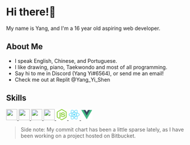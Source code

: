 <!---
Yang-Yi-Shen/Yang-Yi-Shen is a ✨ special ✨ repository because its `README.md` (this file) appears on your GitHub profile.
You can click the Preview link to take a look at your changes.
--->

# Hi there!👋 

My name is Yang, and I'm a 16 year old aspiring web developer. 

## About Me

- I speak English, Chinese, and Portuguese.
- I like drawing, piano, Taekwondo and most of all programming.
- Say hi to me in Discord (Yang Yi#6564), or send me an email!
- Check me out at Replit @Yang_Yi_Shen

## Skills

<p>
  <a href="https://mdn.io">
    <img src="https://cdn.jsdelivr.net/gh/devicons/devicon/icons/javascript/javascript-original.svg" width="30" height="30">
  </a>
  <a href="https://developer.mozilla.org/en-US/docs/Web/HTML">
    <img src="https://cdn.jsdelivr.net/gh/devicons/devicon/icons/html5/html5-original.svg" width="30" height="30">
  </a>
  <a href="https://developer.mozilla.org/en-US/docs/Web/CSS">
    <img src="https://cdn.jsdelivr.net/gh/devicons/devicon/icons/css3/css3-original.svg" width="30" height="30">
 </a>
  <a href="https://python.org">
    <img src="https://cdn.jsdelivr.net/gh/devicons/devicon/icons/python/python-original.svg" width="30" height="30">
  </a>
  <a href="https://nodejs.org">
    <img src="https://raw.githubusercontent.com/devicons/devicon/1119b9f84c0290e0f0b38982099a2bd027a48bf1/icons/nodejs/nodejs-original.svg" width="30" height="30">
  </a>
  <a href="https://reactjs.org">
    <img src="https://raw.githubusercontent.com/devicons/devicon/1119b9f84c0290e0f0b38982099a2bd027a48bf1/icons/react/react-original.svg" width="30" height="30">
  </a>
  <a href="https://vuejs.org">
    <img src="https://raw.githubusercontent.com/devicons/devicon/1119b9f84c0290e0f0b38982099a2bd027a48bf1/icons/vuejs/vuejs-original.svg" width="30" height="30">
  </a>
</p>

> Side note: My commit chart has been a little sparse lately, as I have been working on a project hosted on Bitbucket.
